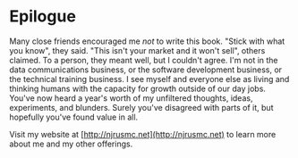# Epilogue
Many close friends encouraged me *not* to write this book. "Stick with what you know", they said. "This isn't your market and it won't sell", others claimed.  To a person, they meant well, but I couldn't agree. I'm not in the data communications business, or the software development business, or the technical training business. I see myself and everyone else as living and thinking humans with the capacity for growth outside of our day jobs. You've now heard a year's worth of my unfiltered thoughts, ideas, experiments, and blunders. Surely you've disagreed with parts of it, but hopefully you've found value in all.

Visit my website at [http://njrusmc.net](http://njrusmc.net) to learn more about me and my other offerings.
